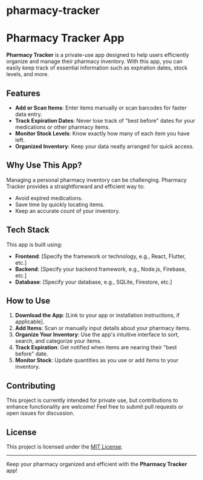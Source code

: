 # pharmacy-tracker
# Pharmacy Tracker App

**Pharmacy Tracker** is a private-use app designed to help users efficiently organize and manage their pharmacy inventory. With this app, you can easily keep track of essential information such as expiration dates, stock levels, and more.

## Features

- **Add or Scan Items**: Enter items manually or scan barcodes for faster data entry.
- **Track Expiration Dates**: Never lose track of "best before" dates for your medications or other pharmacy items.
- **Monitor Stock Levels**: Know exactly how many of each item you have left.
- **Organized Inventory**: Keep your data neatly arranged for quick access.

## Why Use This App?

Managing a personal pharmacy inventory can be challenging. Pharmacy Tracker provides a straightforward and efficient way to:

- Avoid expired medications.
- Save time by quickly locating items.
- Keep an accurate count of your inventory.

## Tech Stack

This app is built using:

- **Frontend**: [Specify the framework or technology, e.g., React, Flutter, etc.]
- **Backend**: [Specify your backend framework, e.g., Node.js, Firebase, etc.]
- **Database**: [Specify your database, e.g., SQLite, Firestore, etc.]

## How to Use

1. **Download the App**: [Link to your app or installation instructions, if applicable].
2. **Add Items**: Scan or manually input details about your pharmacy items.
3. **Organize Your Inventory**: Use the app's intuitive interface to sort, search, and categorize your items.
4. **Track Expiration**: Get notified when items are nearing their "best before" date.
5. **Monitor Stock**: Update quantities as you use or add items to your inventory.

## Contributing

This project is currently intended for private use, but contributions to enhance functionality are welcome! Feel free to submit pull requests or open issues for discussion.

## License

This project is licensed under the [MIT License](LICENSE).

---

Keep your pharmacy organized and efficient with the **Pharmacy Tracker** app!
